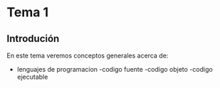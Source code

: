 # Tema 1

## Introdución

En este tema veremos conceptos generales acerca de:

- lenguajes de programacion
-codigo fuente
-codigo objeto
-codigo ejecutable




